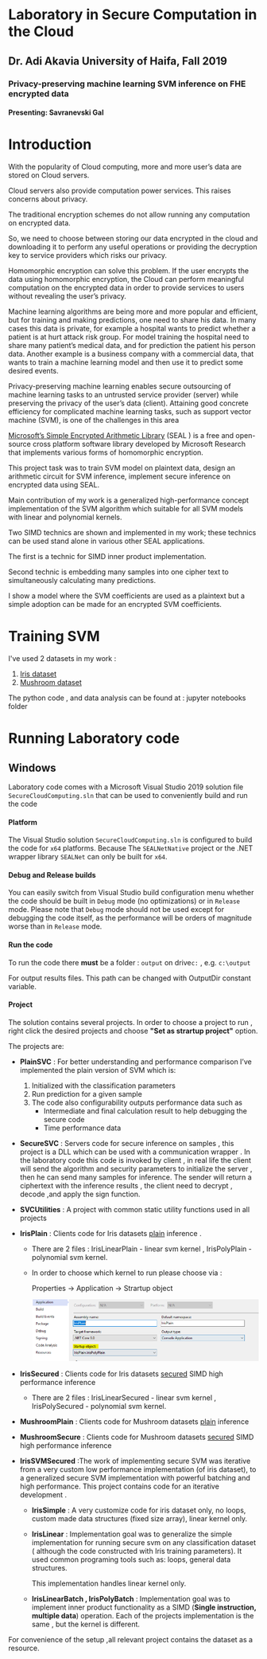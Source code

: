 # Laboratory in Secure Computation in the Cloud

##  			Dr. Adi Akavia University of Haifa, Fall 2019

### Privacy-preserving machine learning SVM inference on FHE encrypted data

#### 					Presenting: Savranevski Gal

 



# Introduction

With the popularity of Cloud computing, more and more user’s data are stored on Cloud servers. 

Cloud servers also provide computation power services. This raises concerns about privacy. 

The traditional encryption schemes do not allow running any computation on encrypted data. 

So, we need to choose between storing our data encrypted in the cloud and downloading it to perform any useful operations or providing the decryption key to service providers which risks our privacy.

Homomorphic encryption can solve this problem. If the user encrypts the data using homomorphic encryption, the Cloud can perform meaningful computation on the encrypted data in order to provide services to users without revealing the user’s privacy.

Machine learning algorithms are being more and more popular and efficient, but for training and making predictions, one need to share his data. In many cases this data is private, for example a hospital wants to predict whether a patient is at hurt attack risk group. For model training the hospital need to share many patient’s medical data, and for prediction the patient his person data. Another example is a business company with a commercial data, that wants to train a machine learning model and then use it to predict some desired events.

Privacy-preserving machine learning enables secure outsourcing of machine learning tasks to an untrusted service provider (server) while preserving the privacy of the user’s data (client). Attaining good concrete efficiency for complicated machine learning tasks, such as support vector machine (SVM), is one of the challenges in this area

[Microsoft’s Simple Encrypted Arithmetic Library](https://www.microsoft.com/en-us/research/project/microsoft-seal/) (SEAL ) is a free and open-source cross platform software library developed by Microsoft Research that implements various forms of homomorphic encryption.

This project task was to train SVM model on plaintext data, design an arithmetic circuit for SVM inference, implement secure inference on encrypted data using SEAL.

Main contribution of my work is a generalized high-performance concept implementation of the SVM algorithm which suitable for all SVM models with linear and polynomial kernels.

Two SIMD technics are shown and implemented in my work; these technics can be used stand alone in various other SEAL applications. 

The first is a technic for SIMD inner product implementation.

Second technic is embedding many samples into one cipher text to simultaneously calculating many predictions.

I show a model where the SVM coefficients are used as a plaintext but a simple adoption can be made for an encrypted SVM coefficients.



# Training SVM

I've used 2 datasets in my work :

1. [Iris dataset]( https://archive.ics.uci.edu/ml/datasets/Iris) 
2. [Mushroom dataset](https://archive.ics.uci.edu/ml/datasets/mushroom)

The python code , and data analysis can be found at : jupyter notebooks folder

# Running Laboratory code

## Windows

 Laboratory code comes with a Microsoft Visual Studio 2019 solution file `SecureCloudComputing.sln` that can be used to conveniently build and run the code

#### Platform

The Visual Studio solution `SecureCloudComputing.sln` is configured to build the code for `x64` platforms. Because The `SEALNetNative` project or the .NET wrapper library `SEALNet` can only be built for `x64`.

#### Debug and Release builds

You can easily switch from Visual Studio build configuration menu whether the code should be built in `Debug` mode (no optimizations) or in `Release` mode. Please note that `Debug` mode should not be used except for debugging the code itself, as the performance will be orders of magnitude worse than in `Release` mode.

#### Run the code

To run the code there **must** be a folder : `output`  on drive`c:`  , e.g.  `c:\output`  

For output results files. This path can be changed with OutputDir constant variable.

#### Project

The solution contains several projects.
In order to choose a project to run , right click the desired projects and choose **"Set as strartup project"** option.

The projects are:

- **PlainSVC** : For better understanding and performance comparison I’ve implemented the plain version of SVM which is:

  1.  Initialized with the classification parameters
  2. Run prediction for a given sample
  3. The code also configurability outputs performance data such as
     -  Intermediate and final calculation result to help debugging the secure code
     - Time performance data

  

- **SecureSVC** : Servers code for secure inference on samples , this project is a DLL which can be used with a communication wrapper . In the laboratory code this code is invoked by client , in real life the client will send the algorithm and security parameters to initialize the server , then he can send many samples for inference. The sender will return a ciphertext with the inference results , the client need to decrypt , decode ,and apply the sign function.

-  **SVCUtilities** : A project with common static utility functions used in all projects

- **IrisPlain** : Clients code for Iris datasets <u>plain</u> inference .

  - There are 2 files : IrisLinearPlain - linear svm kernel , IrisPolyPlain - polynomial svm kernel.

  - In order to choose which kernel to run please choose via : 

    Properties -> Application -> Strartup object

    ![image-20200312165303937](StartupObject.png)

- **IrisSecured** : Clients code for Iris datasets <u>secured</u>  SIMD high performance inference

  - There are 2 files : IrisLinearSecured - linear svm kernel , IrisPolySecured - polynomial svm kernel.

- **MushroomPlain** :  Clients code for Mushroom datasets <u>plain</u> inference

- **MushroomSecure** : Clients code for Mushroom datasets <u>secured</u>  SIMD high performance inference

- **IrisSVMSecured** :The work of implementing secure SVM was iterative from a very custom low performance implementation (of iris dataset), to a generalized secure SVM implementation with powerful batching and high performance. This project contains code for an iterative development .

  - **IrisSimple** : A very customize code for iris dataset only, no loops, custom made data structures (fixed size array), linear kernel only. 

  - **IrisLinear** : Implementation goal was to generalize the simple implementation for running secure svm on any classification dataset ( although the code constructed with Iris training parameters). It used common programing tools such as:  loops, general data structures.

    This implementation handles linear kernel only.

    

  - **IrisLinearBatch , IrisPolyBatch** : Implementation goal was to implement inner product functionality as a SIMD (**Single instruction, multiple data**) operation. Each of the projects implementation is the same , but the kernel is different.

    

For convenience of the setup ,all  relevant project contains the dataset as a resource.
